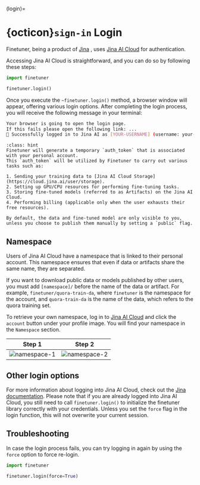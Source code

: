 (login)=
# {octicon}`sign-in` Login

Finetuner, being a product of [Jina](https://jina.ai/) ,
uses [Jina AI Cloud](https://cloud.jina.ai/) for authentication.

Accessing Jina AI Cloud is straightforward, and you can do so by following these steps:

```python
import finetuner

finetuner.login()
```

Once you execute the `~finetuner.login()` method,
a browser window will appear, offering various login options.
After completing the login process, you will receive the following message in your terminal:

```bash
Your browser is going to open the login page.
If this fails please open the following link: ...
🔐 Successfully logged in to Jina AI as [YOUR-USERNAME] (username: your-username)!
```

```{admonition} What happens when I login?
:class: hint
Finetuner will generate a temporary `auth_token` that is associated with your personal account.
This `auth_token` will be utilized by Finetuner to carry out various tasks such as:

1. Sending your training data to [Jina AI Cloud Storage](https://cloud.jina.ai/user/storage).
2. Setting up GPU/CPU resources for performing fine-tuning tasks.
3. Storing fine-tuned models (referred to as Artifacts) on the Jina AI Cloud.
4. Performing billing (applicable only when the user exhausts their free resources).

By default, the data and fine-tuned model are only visible to you, unless you choose to publish them manually by setting a `public` flag.
```

## Namespace

Users of Jina AI Cloud have a namespace that is linked to their personal account.
This namespace ensures that even if data or artifacts share the same name,
they are separated. 

If you want to download public data or models published by other users,
you must add `[namespace]/` before the name of the data or artifact.
For example, `finetuner/quora-train-da`,
where `finetuner` is the namespace for the account, and `quora-train-da` is the name of the data,
which refers to the quora training set.

To retrieve your own namespace,
log in to [Jina AI Cloud](https://cloud.jina.ai/) and click the `account` button under your profile image.
You will find your namespace in the `Namespace` section.


Step 1             |  Step 2
:-------------------------:|:-------------------------:
![namespace-1](https://user-images.githubusercontent.com/9794489/233982646-9476b885-89a9-45e4-9dd7-eea9127afb4c.jpeg)  |  ![namespace-2](https://user-images.githubusercontent.com/9794489/233982661-25a840a0-6812-4752-96b2-6c692dbf0ead.jpeg)

## Other login options

For more information about logging into Jina AI Cloud, check out the [Jina documentation](https://docs.jina.ai/jina-ai-cloud/login/).
Please note that if you are already logged into Jina AI Cloud, you still need to call `finetuner.login()` to initialize the finetuner library correctly with your credentials.
Unless you set the `force` flag in the login function, this will not overwrite your current session.

## Troubleshooting

In case the login process fails,
you can try logging in again by using the `force` option to force re-login.

```python
import finetuner

finetuner.login(force=True)
```
